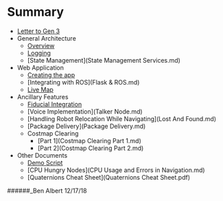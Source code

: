 # Summary 

* [Letter to Gen 3](letter_gen3.md)
* General Architecture
	* [Overview](architecture.md)
	* [Logging](logging.md)
	* [State Management](State Management Services.md)
* Web Application
	* [Creating the app](Flask.md)
	* [Integrating with ROS](Flask & ROS.md)
	* [Live Map](LiveMap.md)
* Ancillary Features
	* [Fiducial Integration](Fiducials.md)
	* [Voice Implementation](Talker Node.md)
	* [Handling Robot Relocation While Navigating](Lost And Found.md)
	* [Package Delivery](Package Delivery.md)
	* Costmap Clearing
		* [Part 1](Costmap Clearing Part 1.md)
		* [Part 2](Costmap Clearing Part 2.md)
* Other Documents
	* [Demo Script](demo_script_fall_2018.md)
	* [CPU Hungry Nodes](CPU Usage and Errors in Navigation.md)
	* [Quaternions Cheat Sheet](Quaternions Cheat Sheet.pdf)

######_Ben Albert 12/17/18
